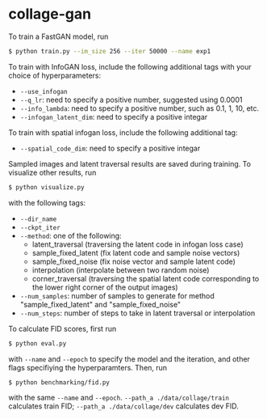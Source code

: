 # collage-gan

To train a FastGAN model, run
```bash
$ python train.py --im_size 256 --iter 50000 --name exp1
```

To train with InfoGAN loss, include the following additional tags with your choice of hyperparameters:
- `--use_infogan`
- `--q_lr`: need to specify a positive number, suggested using 0.0001 
- `--info_lambda`: need to specify a positive number, such as 0.1, 1, 10, etc. 
- `--infogan_latent_dim`: need to specify a positive integar

To train with spatial infogan loss, include the following additional tag:
- `--spatial_code_dim`: need to specify a positive integar

Sampled images and latent traversal results are saved during training.
To visualize other results, run 
```bash
$ python visualize.py
```
with the following tags:
- `--dir_name`
- `--ckpt_iter`
- `--method`: one of the following: 
  - latent_traversal (traversing the latent code in infogan loss case)
  - sample_fixed_latent (fix latent code and sample noise vectors)
  - sample_fixed_noise (fix noise vector and sample latent code)
  - interpolation (interpolate between two random noise)
  - corner_traversal (traversing the spatial latent code corresponding to the lower right corner of the output images)
- `--num_samples`: number of samples to generate for method "sample_fixed_latent" and "sample_fixed_noise"
- `--num_steps`: number of steps to take in latent traversal or interpolation

To calculate FID scores, first run 
```bash
$ python eval.py
```
with `--name` and `--epoch` to specify the model and the iteration, and other flags specifiying the hyperparamters.
Then, run 
```bash
$ python benchmarking/fid.py
```
with the same `--name` and `--epoch`. `--path_a ./data/collage/train` calculates train FID;  `--path_a ./data/collage/dev` calculates dev FID.
